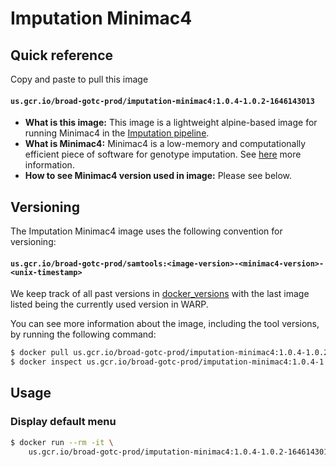 # Imputation Minimac4

## Quick reference

Copy and paste to pull this image

#### `us.gcr.io/broad-gotc-prod/imputation-minimac4:1.0.4-1.0.2-1646143013`

- __What is this image:__ This image is a lightweight alpine-based image for running Minimac4 in the [Imputation pipeline](../../../../pipelines/broad/arrays/imputation/Imputation.wdl).
- __What is Minimac4:__ Minimac4 is a low-memory and computationally efficient piece of software for genotype imputation. See [here](https://github.com/statgen/Minimac4) more information.
- __How to see Minimac4 version used in image:__ Please see below.

## Versioning

The Imputation Minimac4 image uses the following convention for versioning:

#### `us.gcr.io/broad-gotc-prod/samtools:<image-version>-<minimac4-version>-<unix-timestamp>` 

We keep track of all past versions in [docker_versions](docker_versions.tsv) with the last image listed being the currently used version in WARP.

You can see more information about the image, including the tool versions, by running the following command:

```bash
$ docker pull us.gcr.io/broad-gotc-prod/imputation-minimac4:1.0.4-1.0.2-1646143013
$ docker inspect us.gcr.io/broad-gotc-prod/imputation-minimac4:1.0.4-1.0.2-1646143013
```

## Usage

### Display default menu

```bash
$ docker run --rm -it \
    us.gcr.io/broad-gotc-prod/imputation-minimac4:1.0.4-1.0.2-1646143013 /usr/gitc/minimac4
```